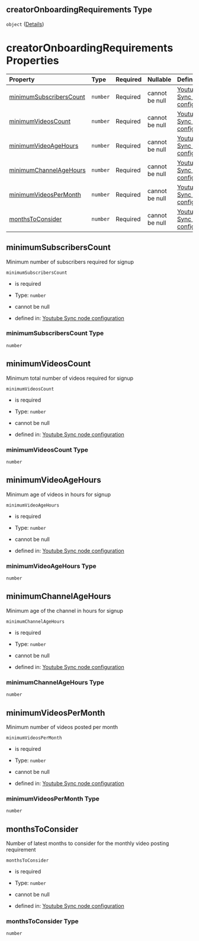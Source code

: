 ## creatorOnboardingRequirements Type

`object` ([Details](definition-properties-creatoronboardingrequirements.md))

# creatorOnboardingRequirements Properties

| Property                                            | Type     | Required | Nullable       | Defined by                                                                                                                                                                                                                                                     |
| :-------------------------------------------------- | :------- | :------- | :------------- | :------------------------------------------------------------------------------------------------------------------------------------------------------------------------------------------------------------------------------------------------------------- |
| [minimumSubscribersCount](#minimumsubscriberscount) | `number` | Required | cannot be null | [Youtube Sync node configuration](definition-properties-creatoronboardingrequirements-properties-minimumsubscriberscount.md "https://joystream.org/schemas/youtube-synch/config#/properties/creatorOnboardingRequirements/properties/minimumSubscribersCount") |
| [minimumVideosCount](#minimumvideoscount)           | `number` | Required | cannot be null | [Youtube Sync node configuration](definition-properties-creatoronboardingrequirements-properties-minimumvideoscount.md "https://joystream.org/schemas/youtube-synch/config#/properties/creatorOnboardingRequirements/properties/minimumVideosCount")           |
| [minimumVideoAgeHours](#minimumvideoagehours)       | `number` | Required | cannot be null | [Youtube Sync node configuration](definition-properties-creatoronboardingrequirements-properties-minimumvideoagehours.md "https://joystream.org/schemas/youtube-synch/config#/properties/creatorOnboardingRequirements/properties/minimumVideoAgeHours")       |
| [minimumChannelAgeHours](#minimumchannelagehours)   | `number` | Required | cannot be null | [Youtube Sync node configuration](definition-properties-creatoronboardingrequirements-properties-minimumchannelagehours.md "https://joystream.org/schemas/youtube-synch/config#/properties/creatorOnboardingRequirements/properties/minimumChannelAgeHours")   |
| [minimumVideosPerMonth](#minimumvideospermonth)     | `number` | Required | cannot be null | [Youtube Sync node configuration](definition-properties-creatoronboardingrequirements-properties-minimumvideospermonth.md "https://joystream.org/schemas/youtube-synch/config#/properties/creatorOnboardingRequirements/properties/minimumVideosPerMonth")     |
| [monthsToConsider](#monthstoconsider)               | `number` | Required | cannot be null | [Youtube Sync node configuration](definition-properties-creatoronboardingrequirements-properties-monthstoconsider.md "https://joystream.org/schemas/youtube-synch/config#/properties/creatorOnboardingRequirements/properties/monthsToConsider")               |

## minimumSubscribersCount

Minimum number of subscribers required for signup

`minimumSubscribersCount`

*   is required

*   Type: `number`

*   cannot be null

*   defined in: [Youtube Sync node configuration](definition-properties-creatoronboardingrequirements-properties-minimumsubscriberscount.md "https://joystream.org/schemas/youtube-synch/config#/properties/creatorOnboardingRequirements/properties/minimumSubscribersCount")

### minimumSubscribersCount Type

`number`

## minimumVideosCount

Minimum total number of videos required for signup

`minimumVideosCount`

*   is required

*   Type: `number`

*   cannot be null

*   defined in: [Youtube Sync node configuration](definition-properties-creatoronboardingrequirements-properties-minimumvideoscount.md "https://joystream.org/schemas/youtube-synch/config#/properties/creatorOnboardingRequirements/properties/minimumVideosCount")

### minimumVideosCount Type

`number`

## minimumVideoAgeHours

Minimum age of videos in hours for signup

`minimumVideoAgeHours`

*   is required

*   Type: `number`

*   cannot be null

*   defined in: [Youtube Sync node configuration](definition-properties-creatoronboardingrequirements-properties-minimumvideoagehours.md "https://joystream.org/schemas/youtube-synch/config#/properties/creatorOnboardingRequirements/properties/minimumVideoAgeHours")

### minimumVideoAgeHours Type

`number`

## minimumChannelAgeHours

Minimum age of the channel in hours for signup

`minimumChannelAgeHours`

*   is required

*   Type: `number`

*   cannot be null

*   defined in: [Youtube Sync node configuration](definition-properties-creatoronboardingrequirements-properties-minimumchannelagehours.md "https://joystream.org/schemas/youtube-synch/config#/properties/creatorOnboardingRequirements/properties/minimumChannelAgeHours")

### minimumChannelAgeHours Type

`number`

## minimumVideosPerMonth

Minimum number of videos posted per month

`minimumVideosPerMonth`

*   is required

*   Type: `number`

*   cannot be null

*   defined in: [Youtube Sync node configuration](definition-properties-creatoronboardingrequirements-properties-minimumvideospermonth.md "https://joystream.org/schemas/youtube-synch/config#/properties/creatorOnboardingRequirements/properties/minimumVideosPerMonth")

### minimumVideosPerMonth Type

`number`

## monthsToConsider

Number of latest months to consider for the monthly video posting requirement

`monthsToConsider`

*   is required

*   Type: `number`

*   cannot be null

*   defined in: [Youtube Sync node configuration](definition-properties-creatoronboardingrequirements-properties-monthstoconsider.md "https://joystream.org/schemas/youtube-synch/config#/properties/creatorOnboardingRequirements/properties/monthsToConsider")

### monthsToConsider Type

`number`
